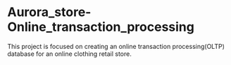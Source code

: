 # Aurora_store-Online_transaction_processing

This project is focused on creating an online transaction processing(OLTP) database for an online clothing retail store.
